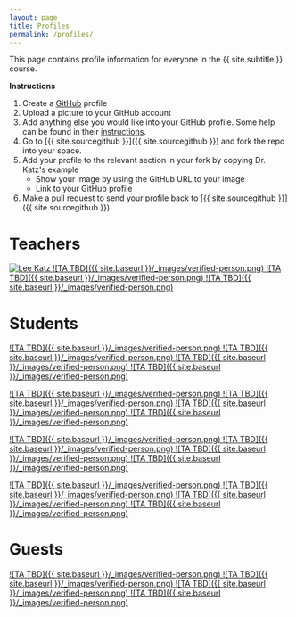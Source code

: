 ```yaml
---
layout: page
title: Profiles 
permalink: /profiles/
---
```


This page contains profile information for everyone in the {{ site.subtitle }} course.

**Instructions**
1. Create a [GitHub](https://github.com) profile
2. Upload a picture to your GitHub account
3. Add anything else you would like into your GitHub profile.
Some help can be found in their [instructions](https://docs.github.com/en/account-and-profile/setting-up-and-managing-your-github-profile/customizing-your-profile/about-your-profile).
4. Go to [{{ site.sourcegithub }}]({{ site.sourcegithub }}) and fork the repo into your space.
5. Add your profile to the relevant section in your fork by copying Dr. Katz's example
   * Show your image by using the GitHub URL to your image
   * Link to your GitHub profile
6. Make a pull request to send your profile back to [{{ site.sourcegithub }}]({{ site.sourcegithub }}).

# Teachers

 [ ![Lee Katz](https://avatars.githubusercontent.com/u/14798?s=150&v=4) ](https://github.com/lskatz)
 [ ![TA TBD]({{ site.baseurl }}/_images/verified-person.png) ](https://github.com/lskatz)
 [ ![TA TBD]({{ site.baseurl }}/_images/verified-person.png) ](https://github.com/lskatz)
 [ ![TA TBD]({{ site.baseurl }}/_images/verified-person.png) ](https://github.com/lskatz)

# Students

 [ ![TA TBD]({{ site.baseurl }}/_images/verified-person.png) ](https://github.com/lskatz)
 [ ![TA TBD]({{ site.baseurl }}/_images/verified-person.png) ](https://github.com/lskatz)
 [ ![TA TBD]({{ site.baseurl }}/_images/verified-person.png) ](https://github.com/lskatz)
 [ ![TA TBD]({{ site.baseurl }}/_images/verified-person.png) ](https://github.com/lskatz)

 [ ![TA TBD]({{ site.baseurl }}/_images/verified-person.png) ](https://github.com/lskatz)
 [ ![TA TBD]({{ site.baseurl }}/_images/verified-person.png) ](https://github.com/lskatz)
 [ ![TA TBD]({{ site.baseurl }}/_images/verified-person.png) ](https://github.com/lskatz)
 [ ![TA TBD]({{ site.baseurl }}/_images/verified-person.png) ](https://github.com/lskatz)

 [ ![TA TBD]({{ site.baseurl }}/_images/verified-person.png) ](https://github.com/lskatz)
 [ ![TA TBD]({{ site.baseurl }}/_images/verified-person.png) ](https://github.com/lskatz)
 [ ![TA TBD]({{ site.baseurl }}/_images/verified-person.png) ](https://github.com/lskatz)
 [ ![TA TBD]({{ site.baseurl }}/_images/verified-person.png) ](https://github.com/lskatz)

 [ ![TA TBD]({{ site.baseurl }}/_images/verified-person.png) ](https://github.com/lskatz)
 [ ![TA TBD]({{ site.baseurl }}/_images/verified-person.png) ](https://github.com/lskatz)
 [ ![TA TBD]({{ site.baseurl }}/_images/verified-person.png) ](https://github.com/lskatz)
 [ ![TA TBD]({{ site.baseurl }}/_images/verified-person.png) ](https://github.com/lskatz)

# Guests

 [ ![TA TBD]({{ site.baseurl }}/_images/verified-person.png) ](https://github.com/lskatz)
 [ ![TA TBD]({{ site.baseurl }}/_images/verified-person.png) ](https://github.com/lskatz)
 [ ![TA TBD]({{ site.baseurl }}/_images/verified-person.png) ](https://github.com/lskatz)
 [ ![TA TBD]({{ site.baseurl }}/_images/verified-person.png) ](https://github.com/lskatz)



